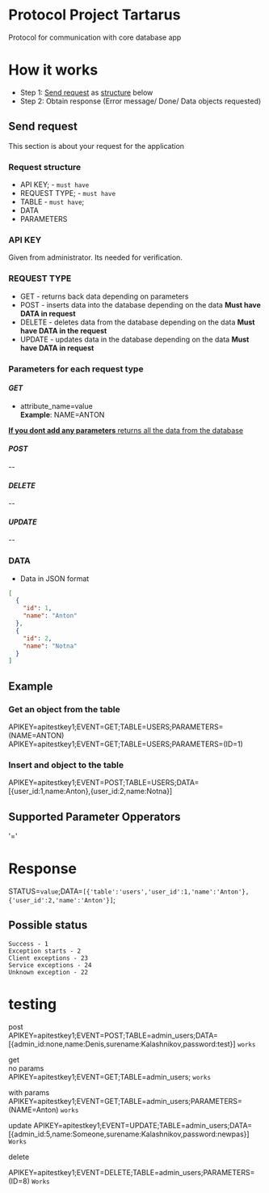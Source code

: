 # Protocol Project Tartarus

Protocol for communication with core database app

# How it works

* Step 1: [Send request](#send-request) as [structure](#request-structure) below
* Step 2: Obtain response (Error message/ Done/ Data objects requested)

## Send request

This section is about your request for the application

### Request structure

* API KEY; - `must have` <br>
* REQUEST TYPE; - `must have`<br>
* TABLE - `must have`; <br>
* DATA <br>
* PARAMETERS <br>

### API KEY

Given from administrator. Its needed for verification.

### REQUEST TYPE

* GET - returns back data depending on parameters
* POST - inserts data into the database depending on the data **Must have DATA in request**
* DELETE - deletes data from the database depending on the data **Must have DATA in the request**
* UPDATE - updates data in the database depending on the data **Must have DATA in request**

### Parameters for each request type

#### _GET_

* attribute_name=value <br>
  **Example**:
  NAME=ANTON <br>

<u>**If you dont add any parameters** returns all the data from the database</u>

#### _POST_

--

#### _DELETE_

--

#### _UPDATE_

--

### DATA

* Data in JSON format

```JSON
[
  {
    "id": 1,
    "name": "Anton"
  },
  {
    "id": 2,
    "name": "Notna"
  }
]
```

## Example

### Get an object from the table

APIKEY=apitestkey1;EVENT=GET;TABLE=USERS;PARAMETERS=(NAME=ANTON)
APIKEY=apitestkey1;EVENT=GET;TABLE=USERS;PARAMETERS=(ID=1)

### Insert and object to the table

APIKEY=apitestkey1;EVENT=POST;TABLE=USERS;DATA=[{user_id:1,name:Anton},{user_id:2,name:Notna}]

## Supported Parameter Opperators

'='

# Response

STATUS=`value`;DATA=`[{'table':'users','user_id':1,'name':'Anton'},{'user_id':2,'name':'Anton'}]`;

## Possible status

```
Success - 1
Exception starts - 2
Client exceptions - 23
Service exceptions - 24
Unknown exception - 22
```


# testing
post <br>
APIKEY=apitestkey1;EVENT=POST;TABLE=admin_users;DATA=[{admin_id:none,name:Denis,surename:Kalashnikov,password:test}] `works`

get <br>
no params <br>
APIKEY=apitestkey1;EVENT=GET;TABLE=admin_users; `works`

with params <br>
APIKEY=apitestkey1;EVENT=GET;TABLE=admin_users;PARAMETERS=(NAME=Anton) `works`


update
APIKEY=apitestkey1;EVENT=UPDATE;TABLE=admin_users;DATA=[{admin_id:5,name:Someone,surename:Kalashnikov,password:newpas}]       `Works`


delete 

APIKEY=apitestkey1;EVENT=DELETE;TABLE=admin_users;PARAMETERS=(ID=8)  `Works`
